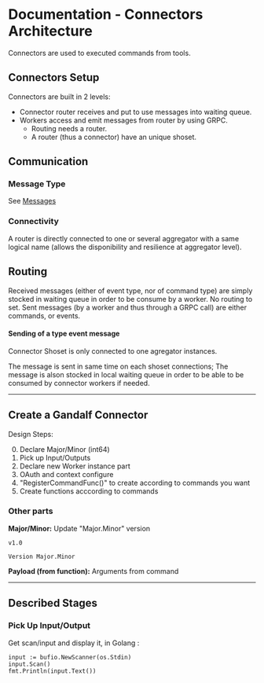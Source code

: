 # Documentation - Connectors Architecture

Connectors are used to executed commands from tools.

## Connectors Setup
Connectors are built in 2 levels:

+ Connector router receives and put to use messages into waiting queue.
+ Workers access and emit messages from router by using GRPC.
    + Routing needs a router.
    + A router (thus a connector) have an unique shoset.

## Communication

### Message Type
See [Messages](../architecture/messages.md)

### Connectivity

A router is directly connected to one or several aggregator with a same logical name (allows the disponibility and resilience at aggregator level).

## Routing

Received messages (either of event type, nor of command type) are simply stocked in waiting queue in order to be consume by a worker. No routing to set.
Sent messages (by a worker and thus through a GRPC call) are either commands, or events. 

#### Sending of a type event message 

Connector Shoset is only connected to one agregator instances.

The message is sent in same time on each shoset connections;
The message is alson stocked in local waiting queue in order to be able to be consumed by connector workers if needed. 


---- 

## Create a Gandalf Connector

Design Steps:

0. Declare Major/Minor (int64)
1. Pick up Input/Outputs
2. Declare new Worker instance part
3. OAuth and context configure
4. "RegisterCommandFunc()" to create according to commands you want
5. Create functions acccording to commands

### Other parts

**Major/Minor:** Update "Major.Minor" version
    
    v1.0

    Version Major.Minor

**Payload (from function):** Arguments from command

- - - 

## Described Stages

### Pick Up Input/Output

Get scan/input and display it, in Golang :

    input := bufio.NewScanner(os.Stdin)
	input.Scan()
	fmt.Println(input.Text())


